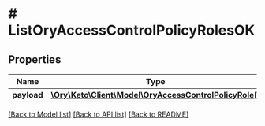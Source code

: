 # # ListOryAccessControlPolicyRolesOK

## Properties

Name | Type | Description | Notes
------------ | ------------- | ------------- | -------------
**payload** | [**\Ory\Keto\Client\Model\OryAccessControlPolicyRole[]**](OryAccessControlPolicyRole.md) | payload | [optional] 

[[Back to Model list]](../../README.md#documentation-for-models) [[Back to API list]](../../README.md#documentation-for-api-endpoints) [[Back to README]](../../README.md)


